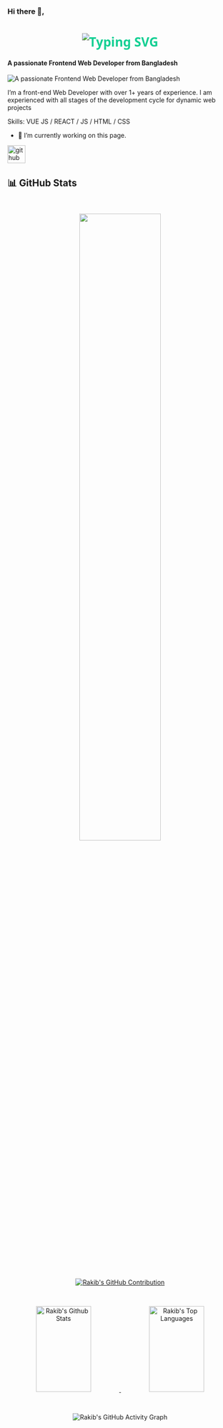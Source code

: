 ### Hi there 👋, <h1 align="center" style="font-family: 'Source Code Pro', 'Segoe UI', Tahoma, Geneva, Verdana, sans-serif; color: #14cf93;">     <img src="https://readme-typing-svg.herokuapp.com/?font=Righteous&size=35&center=true&vCenter=true&width=500&height=70&duration=4000&lines=Hello+World!+👋;+I'm+Rakib!" alt="Typing SVG" /> </h1>
#### A passionate Frontend Web Developer from Bangladesh
![A passionate Frontend Web Developer from Bangladesh](https://arturssmirnovs.github.io/github-profile-readme-generator/images/banner.png)

I’m a front-end Web Developer with over 1+ years of experience. I am experienced with all stages of the development cycle for dynamic web projects

Skills: VUE JS / REACT / JS / HTML / CSS

- 🔭 I’m currently working on this page. 


[<img src='https://cdn.jsdelivr.net/npm/simple-icons@3.0.1/icons/github.svg' alt='github' height='40'>](https://github.com/rakib135836)  

## 📊 GitHub Stats

<br />
<p align="center">
  <img width="60%" src="https://github-readme-streak-stats.herokuapp.com?user=rakib135836&theme=react&hide_border=true&background=0D1117&stroke=0D1117&fire=7F3FBF&sideLabels=00F0FF&currStreakNum=7F3FBF&ring=7F3FBF&currStreakLabel=7F3FBF&sideNums=00F0FF" />
</p>


<br />

<p align="center">
  <a href="https://github.com/rakib135836">
    <img src="https://github-profile-summary-cards.vercel.app/api/cards/profile-details?username=rakib135836&theme=radical" alt="Rakib's GitHub Contribution"/>
  </a>
</p>



<br />

<p align="center">
  <a href="https://github.com/rakib135836">
    <img alt="Rakib's Github Stats" src="https://denvercoder1-github-readme-stats.vercel.app/api?username=rakib135836&show_icons=true&count_private=true&theme=react&border_color=7F3FBF&bg_color=0D1117&title_color=F85D7F&icon_color=F8D866" height="192px" width="49.5%"/>
  </a>
  <a href="https://github.com/rakib135836">
    <img alt="Rakib's Top Languages" src="https://denvercoder1-github-readme-stats.vercel.app/api/top-langs/?username=rakib135836&langs_count=8&layout=compact&theme=react&border_color=7F3FBF&bg_color=0D1117&title_color=F85D7F&icon_color=F8D866" height="192px" width="49.5%"/>
  </a>
</p>

<br />

<p align="center">
  <img src="https://github-readme-activity-graph.vercel.app/graph?username=rakib135836&custom_title=Rakib's%20GitHub%20Activity%20Graph&bg_color=0D1117&color=7F3FBF&line=7F3FBF&point=7F3FBF&area_color=FFFFFF&title_color=FFFFFF&area=true" alt="Rakib's GitHub Activity Graph"/>
</p>
 


